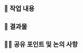 <!-- PR 제목은 "✨ Feat: 이런저런 내용" 형식으로 작성 -->

## 📝 작업 내용

<!-- 작업한 내용에 대해 작성해주세요. -->

## 📸 결과물

<!-- 결과물에 대한 스크린샷을 작성해주세요. -->

## 👩‍💻 공유 포인트 및 논의 사항

<!-- 공유하거나 논의할 사항을 작성해주세요. -->

